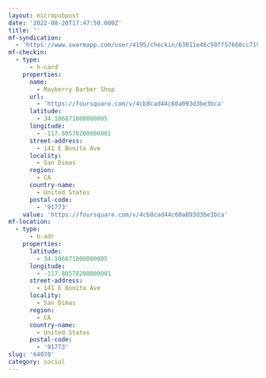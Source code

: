 ```yaml
---
layout: micropubpost
date: '2022-08-20T17:47:50.000Z'
title: ''
mf-syndication:
  - 'https://www.swarmapp.com/user/4195/checkin/63011e46c50ff57660cc7198'
mf-checkin:
  - type:
      - h-card
    properties:
      name:
        - Mayberry Barber Shop
      url:
        - 'https://foursquare.com/v/4cb8cad44c60a093d3be3bca'
      latitude:
        - 34.106871000000005
      longitude:
        - -117.80578200000001
      street-address:
        - 141 E Bonita Ave
      locality:
        - San Dimas
      region:
        - CA
      country-name:
        - United States
      postal-code:
        - '91773'
    value: 'https://foursquare.com/v/4cb8cad44c60a093d3be3bca'
mf-location:
  - type:
      - h-adr
    properties:
      latitude:
        - 34.106871000000005
      longitude:
        - -117.80578200000001
      street-address:
        - 141 E Bonita Ave
      locality:
        - San Dimas
      region:
        - CA
      country-name:
        - United States
      postal-code:
        - '91773'
slug: '64070'
category: social
---
```

